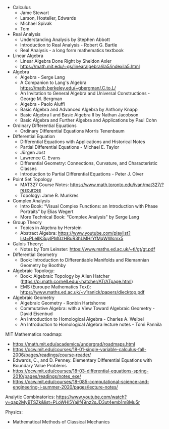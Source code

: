 - Calculus
  - Jame Stewart
  - Larson, Hosteller, Edwards
  - Michael Spivak
  - Tom 
- Real Analysis
  - Understanding Analysis by Stephen Abbott
  - Introduction to Real Analysis - Robert G. Bartle
  - Real Analysis - a long form mathematics textbook
- Linear Algebra
  - Linear Algebra Done Right by Sheldon Axler
  - https://math.mit.edu/~gs/linearalgebra/ila5/indexila5.html
- Algebra
  - Algebra - Serge Lang
  - A Companion to Lang's Algebra https://math.berkeley.edu/~gbergman/.C.to.L/
  - An Invitation to General Algebra and Universal Constructions - George M. Bergman
  - Algebra - Paolo Aluffi
  - Basic Algebra and Advanced Algebra by Anthony Knapp
  - Basic Algebra I and Basic Algebra II by Nathan Jacobson
  - Basic Algebra and Further Algebra and Applications by Paul Cohn
- Ordinary Differential Equations
  - Ordinary Differential Equations Morris Tenenbaum
- Differential Equation
  - Differential Equations with Applications and Historical Notes
  - Partial Differential Equations - Michael E. Taylor
  - Jürgen Jost
  - Lawrence C. Evans
  - Differential Geometry: Connections, Curvature, and Characteristic Classes
  - Introduction to Partial Differential Equations - Peter J. Olver
- Point Set Topology
  - MAT327 Course Notes: https://www.math.toronto.edu/ivan/mat327/?resources
  - Topology: Jame R. Munkres
- Complex Analysis
  - Intro Book: “Visual Complex Functions: an Introduction with Phase Portraits” by Elias Wegert
  - More Technical Book: “Complex Analysis” by Serge Lang
- Group Theory
  - Topics in Algebra by Herstein
  - Abstract Algebra: https://www.youtube.com/playlist?list=PLelIK3uylPMGzHBuR3hLMHrYfMqWWsmx5
- Galois Theory: 
  - Notes by Tom Leinster: https://www.maths.ed.ac.uk/~tl/gt/gt.pdf
- Differential Geometry
  - Book: Introduction to Differentiable Manifolds and Riemannian Geometry by Boothby
- Algebraic Topology:
  - Book: Algebraic Topology by Allen Hatcher (https://pi.math.cornell.edu/~hatcher/AT/ATpage.html)
  - EMS (Euroupe Mathematics Text): https://www.maths.ed.ac.uk/~v1ranick/papers/diecktop.pdf
- Algebraic Geometry
  - Algebraic Geometry - Ronbin Hartshorne
  - Commutative Algebra: with a View Toward Algebraic Geometry - David Eisenbud
  - An Introduction to Homological Algebra - Charles A. Weibel
  - An Introduction to Homological Algebra lecture notes - Tomi Pannila

MIT Mathematics roadmap:
- https://math.mit.edu/academics/undergrad/roadmaps.html
- https://ocw.mit.edu/courses/18-01-single-variable-calculus-fall-2006/pages/readings/course-reader/
- Edwards, C., and D. Penney. Elementary Differential Equations with Boundary Value Problems
- https://ocw.mit.edu/courses/18-03-differential-equations-spring-2010/pages/readings/notes_exe/
- https://ocw.mit.edu/courses/18-085-computational-science-and-engineering-i-summer-2020/pages/lecture-notes/

Analytic Combinatorics: https://www.youtube.com/watch?v=qap2MyBTSZk&list=PLoWHl5YajIf49nz2sJD3ut4emb1m8Mu5r

Physics:
- Mathematical Methods of Classical Mechanics